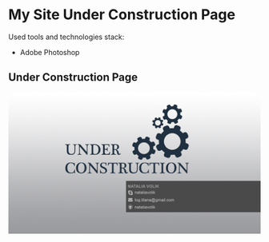 # My Site Under Construction Page

Used tools and technologies stack:
* Adobe Photoshop

## Under Construction Page
![under_construction.png](under_construction.png)